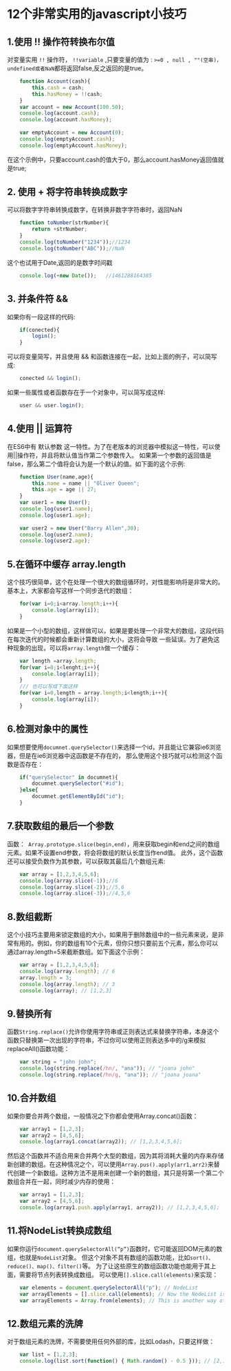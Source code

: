 # 12个非常实用的javascript小技巧

## 1.使用  !!  操作符转换布尔值
对变量实用 ```!!``` 操作符， ```!!variable``` ,只要变量的值为 : ```>=0 , null , ""(空串)，undefined或者NaN```都将返回false,反之返回的是true。
``` javascript
    function Account(cash){
        this.cash = cash;
        this.hasMoney = !!cash;
    }
    var account = new Account(100.50);
    console.log(account.cash);
    console.log(account.hasMoney);
    
    var emptyAccount = new Account(0);
    console.log(emptyAccount.cash);
    console.log(emptyAccount.hasMoney);
```
在这个示例中，只要account.cash的值大于0，那么account.hasMoney返回值就是true;

## 2. 使用 + 将字符串转换成数字
可以将数字字符串转换成数字，在转换非数字字符串时，返回NaN
``` javascript
    function toNumber(strNumber){
        return +strNumber;        
    }
    console.log(toNumber("1234"));//1234
    console.log(toNumber("ABC"));//NaN
```
这个也试用于Date,返回的是数字时间戳
``` javascript
    console.log(+new Date());   //1461288164385
```
## 3. 并条件符  && 
如果你有一段这样的代码:
``` javascript
    if(conected){
        login();
    }
```
可以将变量简写，并且使用 && 和函数连接在一起，比如上面的例子，可以简写成:
``` javascript
    conected && login();
```
如果一些属性或者函数存在于一个对象中，可以简写成这样:
``` javascript
    user && user.login();
```
## 4.使用 || 运算符
在ES6中有 默认参数 这一特性。为了在老版本的浏览器中模拟这一特性，可以使用||操作符，并且将默认值当作第二个参数传入。
如果第一个参数的返回值是false，那么第二个值将会认为是一个默认的值。如下面的这个示例:
``` javascript 
    function User(name,age){
        this.name = name || "Oliver Queen";
        this.age = age || 27;
    }
    var user1 = new User();
    console.log(user1.name);
    console.log(user1.age);
    
    var user2 = new User("Barry Allen",30);
    console.log(user2.name);
    console.log(user2.age);
```
## 5.在循环中缓存 array.length
这个技巧很简单，这个在处理一个很大的数组循环时，对性能影响将是非常大的。
基本上，大家都会写这样一个同步迭代的数组：
``` javascript 
    for(var i=0;i<array.length;i++){
        console.log(array[i]);
    }
```
如果是一个小型的数组，这样做可以，如果是要处理一个非常大的数组，这段代码在每次迭代的时候都会重新计算数组的大小，这将会导致
一些延误。为了避免这种现象的出现，可以将```array.length```做一个缓存：
``` javascript
    var length =array.length;
    for(var i=0;i<lenght;i++){
        console.log(array[i]);
    }
    /// 也可以写成下面这样
    for(var i=0,length = array.length;i<length;i++){
        console.log(array[i]);
    }            
```
## 6.检测对象中的属性
如果想要使用```documnet.querySelector()```来选择一个id，并且能让它兼容ie6浏览器，但是在ie6浏览器中这函数是不存在的，
那么使用这个技巧就可以检测这个函数是否存在：
``` javascript
    if("querySelector" in documnet){
        documnet.querySelector("#id");
    }else{
        documnet.getElementById("id");
    }
````
## 7.获取数组的最后一个参数

函数：``` Array.prototype.slice(begin,end)```，用来获取begin和end之间的数组元素。如果不设置end参数，将会将数组的默认长度当作end值。
此外，这个函数还可以接受负数作为其参数，可以获取其最后几个数组元素:

```javascript
    var array = [1,2,3,4,5,6];
    console.log(array.slice(-1));//6
    console.log(array.slice(-2));//5,6
    console.log(array.slice(-3));//4,5,6
```
## 8.数组截断
这个小技巧主要用来锁定数组的大小，如果用于删除数组中的一些元素来说，是非常有用的。例如，你的数组有10个元素，但你只想只要前五个元素，那么你可以通过array.length=5来截断数组。如下面这个示例：
``` javascript
    var array = [1,2,3,4,5,6];
    console.log(array.length); // 6
    array.length = 3;
    console.log(array.length); // 3
    console.log(array); // [1,2,3]
```
## 9.替换所有
函数```String.replace()```允许你使用字符串或正则表达式来替换字符串，本身这个函数只替换第一次出现的字符串，不过你可以使用正则表达多中的/g来模拟replaceAll()函数功能：
``` javascript 
    var string = "john john";
    console.log(string.replace(/hn/, "ana")); // "joana john"
    console.log(string.replace(/hn/g, "ana")); // "joana joana"
```
## 10.合并数组
如果你要合并两个数组，一般情况之下你都会使用Array.concat()函数：
``` javascript
    var array1 = [1,2,3];
    var array2 = [4,5,6];
    console.log(array1.concat(array2)); // [1,2,3,4,5,6];
```
然后这个函数并不适合用来合并两个大型的数组，因为其将消耗大量的内存来存储新创建的数组。在这种情况之个，可以使用```Array.pus().apply(arr1,arr2)```来替代创建一个新数组。这种方法不是用来创建一个新的数组，其只是将第一个第二个数组合并在一起，同时减少内存的使用：
``` javascript
    var array1 = [1,2,3];
    var array2 = [4,5,6];
    console.log(array1.push.apply(array1, array2)); // [1,2,3,4,5,6];
```
## 11.将NodeList转换成数组
如果你运行```document.querySelectorAll(“p”)```函数时，它可能返回DOM元素的数组，也就是```NodeList```对象。
但这个对象不具有数组的函数功能，比如```sort()、reduce()、map()、filter()```等。
为了让这些原生的数组函数功能也能用于其上面，需要将节点列表转换成数组。
可以使用```[].slice.call(elements)```来实现：
``` javascript
    var elements = document.querySelectorAll("p"); // NodeList
    var arrayElements = [].slice.call(elements); // Now the NodeList is an array
    var arrayElements = Array.from(elements); // This is another way of converting NodeList to Array
```
## 12.数组元素的洗牌
对于数组元素的洗牌，不需要使用任何外部的库，比如Lodash，只要这样做：
``` javascript
    var list = [1,2,3];
    console.log(list.sort(function() { Math.random() - 0.5 })); // [2,1,3]
```